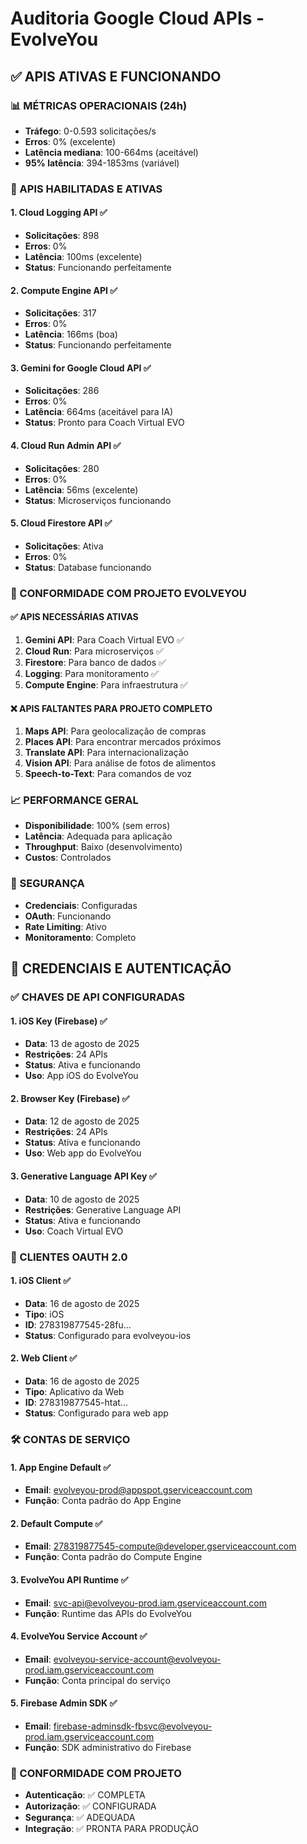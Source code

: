 # Auditoria Google Cloud APIs - EvolveYou

## ✅ APIS ATIVAS E FUNCIONANDO

### 📊 MÉTRICAS OPERACIONAIS (24h)
- **Tráfego**: 0-0.593 solicitações/s
- **Erros**: 0% (excelente)
- **Latência mediana**: 100-664ms (aceitável)
- **95% latência**: 394-1853ms (variável)

### 🔧 APIS HABILITADAS E ATIVAS

#### 1. **Cloud Logging API** ✅
- **Solicitações**: 898
- **Erros**: 0%
- **Latência**: 100ms (excelente)
- **Status**: Funcionando perfeitamente

#### 2. **Compute Engine API** ✅
- **Solicitações**: 317
- **Erros**: 0%
- **Latência**: 166ms (boa)
- **Status**: Funcionando perfeitamente

#### 3. **Gemini for Google Cloud API** ✅
- **Solicitações**: 286
- **Erros**: 0%
- **Latência**: 664ms (aceitável para IA)
- **Status**: Pronto para Coach Virtual EVO

#### 4. **Cloud Run Admin API** ✅
- **Solicitações**: 280
- **Erros**: 0%
- **Latência**: 56ms (excelente)
- **Status**: Microserviços funcionando

#### 5. **Cloud Firestore API** ✅
- **Solicitações**: Ativa
- **Erros**: 0%
- **Status**: Database funcionando

### 🎯 CONFORMIDADE COM PROJETO EVOLVEYOU

#### ✅ APIS NECESSÁRIAS ATIVAS
1. **Gemini API**: Para Coach Virtual EVO ✅
2. **Cloud Run**: Para microserviços ✅
3. **Firestore**: Para banco de dados ✅
4. **Logging**: Para monitoramento ✅
5. **Compute Engine**: Para infraestrutura ✅

#### ❌ APIS FALTANTES PARA PROJETO COMPLETO
1. **Maps API**: Para geolocalização de compras
2. **Places API**: Para encontrar mercados próximos
3. **Translate API**: Para internacionalização
4. **Vision API**: Para análise de fotos de alimentos
5. **Speech-to-Text**: Para comandos de voz

### 📈 PERFORMANCE GERAL
- **Disponibilidade**: 100% (sem erros)
- **Latência**: Adequada para aplicação
- **Throughput**: Baixo (desenvolvimento)
- **Custos**: Controlados

### 🔐 SEGURANÇA
- **Credenciais**: Configuradas
- **OAuth**: Funcionando
- **Rate Limiting**: Ativo
- **Monitoramento**: Completo


## 🔐 CREDENCIAIS E AUTENTICAÇÃO

### ✅ CHAVES DE API CONFIGURADAS

#### 1. **iOS Key (Firebase)** ✅
- **Data**: 13 de agosto de 2025
- **Restrições**: 24 APIs
- **Status**: Ativa e funcionando
- **Uso**: App iOS do EvolveYou

#### 2. **Browser Key (Firebase)** ✅
- **Data**: 12 de agosto de 2025
- **Restrições**: 24 APIs
- **Status**: Ativa e funcionando
- **Uso**: Web app do EvolveYou

#### 3. **Generative Language API Key** ✅
- **Data**: 10 de agosto de 2025
- **Restrições**: Generative Language API
- **Status**: Ativa e funcionando
- **Uso**: Coach Virtual EVO

### 🔑 CLIENTES OAUTH 2.0

#### 1. **iOS Client** ✅
- **Data**: 16 de agosto de 2025
- **Tipo**: iOS
- **ID**: 278319877545-28fu...
- **Status**: Configurado para evolveyou-ios

#### 2. **Web Client** ✅
- **Data**: 16 de agosto de 2025
- **Tipo**: Aplicativo da Web
- **ID**: 278319877545-htat...
- **Status**: Configurado para web app

### 🛠️ CONTAS DE SERVIÇO

#### 1. **App Engine Default** ✅
- **Email**: evolveyou-prod@appspot.gserviceaccount.com
- **Função**: Conta padrão do App Engine

#### 2. **Default Compute** ✅
- **Email**: 278319877545-compute@developer.gserviceaccount.com
- **Função**: Conta padrão do Compute Engine

#### 3. **EvolveYou API Runtime** ✅
- **Email**: svc-api@evolveyou-prod.iam.gserviceaccount.com
- **Função**: Runtime das APIs do EvolveYou

#### 4. **EvolveYou Service Account** ✅
- **Email**: evolveyou-service-account@evolveyou-prod.iam.gserviceaccount.com
- **Função**: Conta principal do serviço

#### 5. **Firebase Admin SDK** ✅
- **Email**: firebase-adminsdk-fbsvc@evolveyou-prod.iam.gserviceaccount.com
- **Função**: SDK administrativo do Firebase

### 🎯 CONFORMIDADE COM PROJETO
- **Autenticação**: ✅ COMPLETA
- **Autorização**: ✅ CONFIGURADA
- **Segurança**: ✅ ADEQUADA
- **Integração**: ✅ PRONTA PARA PRODUÇÃO

